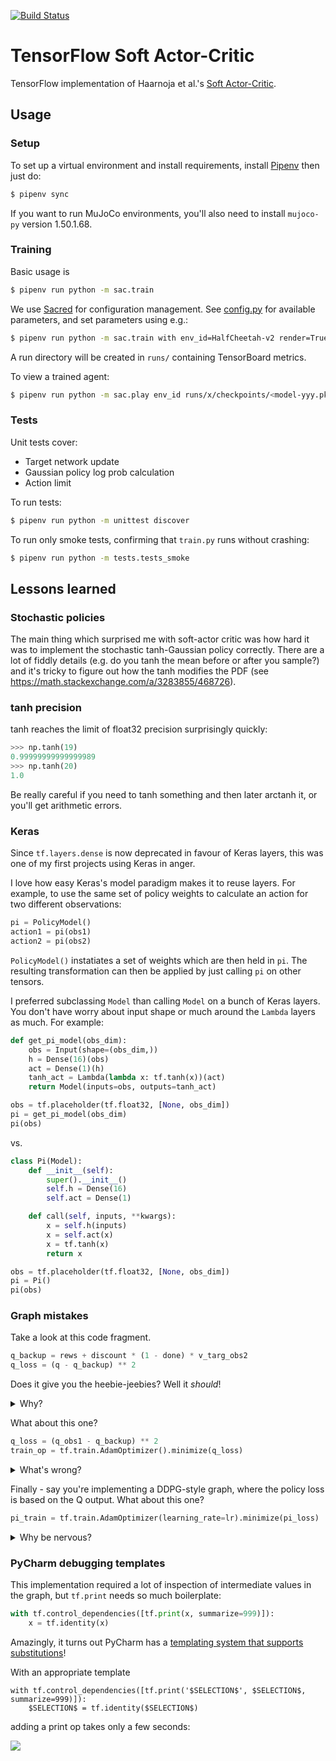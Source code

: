 [![Build Status](https://travis-ci.com/mrahtz/tf-sac.svg?branch=master)](https://travis-ci.com/mrahtz/tf-sac)

# TensorFlow Soft Actor-Critic

TensorFlow implementation of Haarnoja et al.'s [Soft Actor-Critic](https://arxiv.org/abs/1801.01290).

## Usage

### Setup

To set up a virtual environment and install requirements, install [Pipenv](https://github.com/pypa/pipenv) then just do:

```bash
$ pipenv sync
```

If you want to run MuJoCo environments, you'll also need to install `mujoco-py` version 1.50.1.68.

### Training

Basic usage is

```bash
$ pipenv run python -m sac.train
```

We use [Sacred](https://github.com/IDSIA/sacred) for configuration management.
See [config.py](sac/config.py) for available parameters, and set parameters using e.g.:

```bash
$ pipenv run python -m sac.train with env_id=HalfCheetah-v2 render=True
```

A run directory will be created in `runs/` containing TensorBoard metrics.

To view a trained agent:

```bash
$ pipenv run python -m sac.play env_id runs/x/checkpoints/<model-yyy.pkl
```

### Tests

Unit tests cover:
*   Target network update
*   Gaussian policy log prob calculation
*   Action limit

To run tests:

```bash
$ pipenv run python -m unittest discover
```

To run only smoke tests, confirming that `train.py` runs without crashing:

```bash
$ pipenv run python -m tests.tests_smoke
```

## Lessons learned

### Stochastic policies

The main thing which surprised me with soft-actor critic was how hard it was to
implement the stochastic tanh-Gaussian policy correctly. There are a lot of fiddly
details (e.g. do you tanh the mean before or after you sample?) and it's tricky
to figure out how the tanh modifies the PDF (see <https://math.stackexchange.com/a/3283855/468726>).

### tanh precision

tanh reaches the limit of float32 precision surprisingly quickly:

```python
>>> np.tanh(19)
0.99999999999999989
>>> np.tanh(20)
1.0
```

Be really careful if you need to tanh something and then later arctanh it,
or you'll get arithmetic errors.

### Keras

Since `tf.layers.dense` is now deprecated in favour of Keras layers,
this was one of my first projects using Keras in anger.

I love how easy Keras's model paradigm makes it to reuse layers.
For example, to use the same set of policy weights to calculate
an action for two different observations:

```python
pi = PolicyModel()
action1 = pi(obs1)
action2 = pi(obs2)
```

`PolicyModel()` instatiates a set of weights which are then held in `pi`.
The resulting transformation can then be applied by just calling
`pi` on other tensors.

I preferred subclassing `Model` than calling `Model` on a bunch of Keras layers.
You don't have worry about input shape or much around the `Lambda` layers as much. For example:

```python
def get_pi_model(obs_dim):
    obs = Input(shape=(obs_dim,))
    h = Dense(16)(obs)
    act = Dense(1)(h)
    tanh_act = Lambda(lambda x: tf.tanh(x))(act)
    return Model(inputs=obs, outputs=tanh_act)

obs = tf.placeholder(tf.float32, [None, obs_dim])
pi = get_pi_model(obs_dim)
pi(obs)
```

vs.

```python
class Pi(Model):
    def __init__(self):
        super().__init__()
        self.h = Dense(16)
        self.act = Dense(1)

    def call(self, inputs, **kwargs):
        x = self.h(inputs)
        x = self.act(x)
        x = tf.tanh(x)
        return x

obs = tf.placeholder(tf.float32, [None, obs_dim])
pi = Pi()
pi(obs)
```

### Graph mistakes

Take a look at this code fragment.

```python
q_backup = rews + discount * (1 - done) * v_targ_obs2
q_loss = (q - q_backup) ** 2
```

Does it give you the heebie-jeebies? Well it _should_!

<details>
<summary>Why?</summary>
Don't forget to `tf.stop_gradient` your Bellman backups!
</details>

What about this one?

```python
q_loss = (q_obs1 - q_backup) ** 2
train_op = tf.train.AdamOptimizer().minimize(q_loss)
```

<details>
<summary>What's wrong?</summary>
Don't forget to `tf.reduce_mean` your losses!
</details>

Finally - say you're implementing a DDPG-style graph, where the policy loss
is based on the Q output. What about this one?

```python
pi_train = tf.train.AdamOptimizer(learning_rate=lr).minimize(pi_loss)
```

<details>
<summary>Why be nervous?</summary>
Your optimizer will try and modify Q parameters, too! Don't forget to limit optimizers to only the variables you care about!
</details>

### PyCharm debugging templates

This implementation required a lot of inspection of intermediate values in the graph,
but `tf.print` needs so much boilerplate:

```python
with tf.control_dependencies([tf.print(x, summarize=999)]):
    x = tf.identity(x)
```

Amazingly, it turns out PyCharm has a
[templating system that supports substitutions](https://www.jetbrains.com/help/pycharm/using-live-templates.html)!

With an appropriate template
```text
with tf.control_dependencies([tf.print('$SELECTION$', $SELECTION$, summarize=999)]):
    $SELECTION$ = tf.identity($SELECTION$)
```
adding a print op takes only a few seconds:

![](images/templates.gif)
